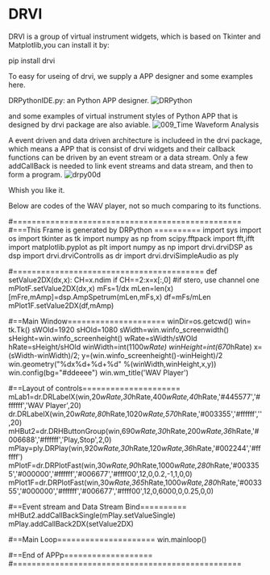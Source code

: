 # DRVI
DRVI is a group of virtual instrument widgets, which is based on Tkinter and Matplotlib,you can install it by:

pip install drvi

To easy for useing of drvi, we supply a APP designer and some examples here.


DRPythonIDE.py: an Python APP designer.
![DRPython](https://user-images.githubusercontent.com/9141129/193712249-f4e485d4-8567-4165-b5cd-c8a81e3a53de.gif)


and some examples of virtual instrument styles of Python APP that is designed by drvi package are also aviable.
![009_Time Waveform Analysis](https://user-images.githubusercontent.com/9141129/193711011-9578d7e3-0a2e-4802-80f7-5d76690e9475.gif)

A event driven and data driven architecture is includeed in the drvi package, which means a APP that is consist of drvi widgets and their callback functions can be driven by an event stream or a data stream. Only a few addCallBack is needed to link event streams and data stream, and then to form a program.
![drpy00d](https://user-images.githubusercontent.com/9141129/193485013-185e947c-d05c-4677-a49a-87b871fe601b.png)

Whish you like it.

Below are codes of the WAV player, not so much comparing to its functions.

#=================================================
#===This Frame is generated by DRPython ==========
import sys
import os
import tkinter as tk
import numpy as np
from scipy.fftpack import fft,ifft
import matplotlib.pyplot as plt
import numpy as np
import drvi.drviDSP as dsp
import drvi.drviControlls as dr
import drvi.drviSimpleAudio as ply

#=========================================
def setValue2DX(dx,x):
 CH=x.ndim
 if CH==2:x=x[:,0] #if stero, use channel one
 mPlotF.setValue2DX(dx,x)
 mFs=1/dx
 mLen=len(x)
 [mFre,mAmp]=dsp.AmpSpetrum(mLen,mFs,x)
 df=mFs/mLen
 mPlot1F.setValue2DX(df,mAmp)
        
#==Main Window=====================
winDir=os.getcwd()
win= tk.Tk()
sWOld=1920
sHOld=1080
sWidth=win.winfo_screenwidth()
sHeight=win.winfo_screenheight()
wRate=sWidth/sWOld
hRate=sHeight/sHOld
winWidth=int(1100*wRate)
winHeight=int(670*hRate)
x=(sWidth-winWidth)/2;
y=(win.winfo_screenheight()-winHeight)/2
win.geometry("%dx%d+%d+%d" %(winWidth,winHeight,x,y))
win.config(bg="#ddeeee")
win.wm_title('WAV Player')

#==Layout of controls=====================
mLab1=dr.DRLabelX(win,20*wRate,30*hRate,400*wRate,40*hRate,'#445577','#ffffff','WAV Player',20)
dr.DRLabelX(win,20*wRate,80*hRate,1020*wRate,570*hRate,'#003355','#ffffff','',20)
mHBut2=dr.DRHButtonGroup(win,690*wRate,30*hRate,200*wRate,36*hRate,'#006688','#ffffff','Play,Stop',2,0)
mPlay=ply.DRPlay(win,920*wRate,30*hRate,120*wRate,36*hRate,'#002244','#ffffff')
mPlotF=dr.DRPlotFast(win,30*wRate,90*hRate,1000*wRate,280*hRate,'#003355','#000000','#ffffff','#006677','#ffff00',12,0,0.2,-1,1,0,0)
mPlot1F=dr.DRPlotFast(win,30*wRate,365*hRate,1000*wRate,280*hRate,'#003355','#000000','#ffffff','#006677','#ffff00',12,0,6000,0,0.25,0,0)

#==Event stream and Data Stream Bind==========
mHBut2.addCallBackSingle(mPlay.setValueSingle)
mPlay.addCallBack2DX(setValue2DX)

#==Main Loop=====================
win.mainloop()

#==End of APPp=================== 
#=================================================


